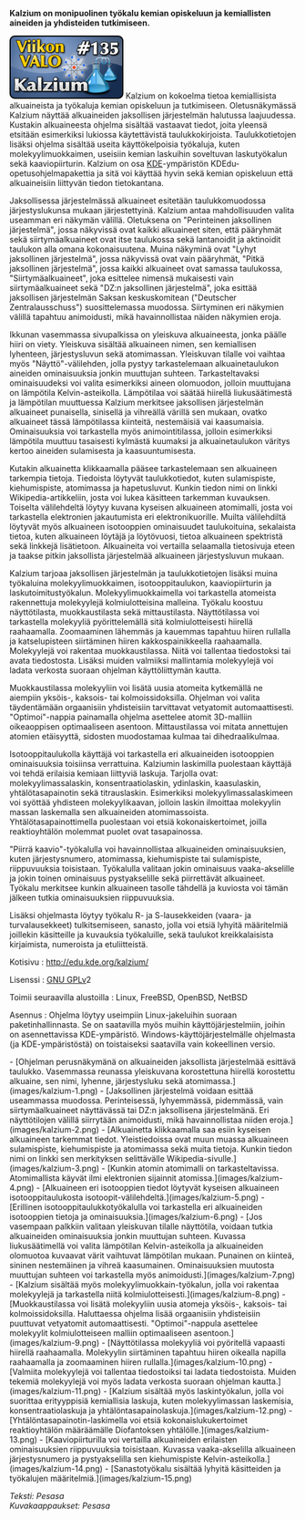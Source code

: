 <!--
Title: Kalzium
Week: 3x31
Number: 135
Date: 2013/07/28
Pageimage: valo135-kalzium.png
Tags: Linux,FreeBSD,OpenBSD,NetBSD,Opiskelu,Opetus,Tiede,Kemia
-->

**Kalzium on monipuolinen työkalu kemian opiskeluun ja kemiallisten
aineiden ja yhdisteiden tutkimiseen.**

![](images/valo135-kalzium.png "fig:valo135-kalzium.png") Kalzium on kokoelma
tietoa kemiallisista alkuaineista ja työkaluja kemian opiskeluun ja
tutkimiseen. Oletusnäkymässä Kalzium näyttää alkuaineiden jaksollisen
järjestelmän halutussa laajuudessa. Kustakin alkuaineesta ohjelma
sisältää vastaavat tiedot, joita yleensä etsitään esimerkiksi lukiossa
käytettävistä taulukkokirjoista. Taulukkotietojen lisäksi ohjelma
sisältää useita käyttökelpoisia työkaluja, kuten molekyylimuokkaimen,
useisiin kemian laskuihin soveltuvan laskutyökalun sekä kaaviopiirturin.
Kalzium on osa [KDE](KDE)-ympäristön
KDEdu-opetusohjelmapakettia ja sitä voi käyttää hyvin sekä kemian
opiskeluun että alkuaineisiin liittyvän tiedon tietokantana.

Jaksollisessa järjestelmässä alkuaineet esitetään taulukkomuodossa
järjestyslukunsa mukaan järjestettyinä. Kalzium antaa mahdollisuuden
valita useamman eri näkymän välillä. Oletuksena on "Perinteinen
jaksollinen järjestelmä", jossa näkyvissä ovat kaikki alkuaineet siten,
että pääryhmät sekä siirtymäalkuaineet ovat itse taulukossa sekä
lantanoidit ja aktinoidit taulukon alla omana kokonaisuutena. Muina
näkyminä ovat "Lyhyt jaksollinen järjestelmä", jossa näkyvissä ovat vain
pääryhmät, "Pitkä jaksollinen järjestelmä", jossa kaikki alkuaineet ovat
samassa taulukossa, "Siirtymäalkuaineet", joka esittelee nimensä
mukaisesti vain siirtymäalkuaineet sekä "DZ:n jaksollinen järjestelmä",
joka esittää jaksollisen järjestelmän Saksan keskuskomitean ("Deutscher
Zentralausschuss") suosittelemassa muodossa. Siirtyminen eri näkymien
välillä tapahtuu animoidusti, mikä havainnollistaa näiden näkymien
eroja.

Ikkunan vasemmassa sivupalkissa on yleiskuva alkuaineesta, jonka päälle
hiiri on viety. Yleiskuva sisältää alkuaineen nimen, sen kemiallisen
lyhenteen, järjestysluvun sekä atomimassan. Yleiskuvan tilalle voi
vaihtaa myös "Näyttö"-välilehden, jolla pystyy tarkastelemaan
alkuainetaulukon aineiden ominaisuuksia jonkin muuttujan suhteen.
Tarkasteltavaksi ominaisuudeksi voi valita esimerkiksi aineen olomuodon,
jolloin muuttujana on lämpötila Kelvin-asteikolla. Lämpötilaa voi säätää
hiirellä liukusäätimestä ja lämpötilan muuttuessa Kalzium merkitsee
jaksollisen järjestelmän alkuaineet punaisella, sinisellä ja vihreällä
värillä sen mukaan, ovatko alkuaineet tässä lämpötilassa kiinteitä,
nestemäisiä vai kaasumaisia. Ominaisuuksia voi tarkastella myös
animointitilassa, jolloin esimerkiksi lämpötila muuttuu tasaisesti
kylmästä kuumaksi ja alkuainetaulukon väritys kertoo aineiden
sulamisesta ja kaasuuntumisesta.

Kutakin alkuainetta klikkaamalla pääsee tarkastelemaan sen alkuaineen
tarkempia tietoja. Tiedoista löytyvät taulukkotiedot, kuten
sulamispiste, kiehumispiste, atomimassa ja hapetusluvut. Kunkin tiedon
nimi on linkki Wikipedia-artikkeliin, josta voi lukea käsitteen
tarkemman kuvauksen. Toiselta välilehdeltä löytyy kuvana kyseisen
alkuaineen atomimalli, josta voi tarkastella elektronien jakautumista
eri elektronikuorille. Muilta välilehdiltä löytyvät myös alkuaineen
isotooppien ominaisuudet taulukoituina, sekalaista tietoa, kuten
alkuaineen löytäjä ja löytövuosi, tietoa alkuaineen spektristä sekä
linkkejä lisätietoon. Alkuaineita voi vertailla selaamalla tietosivuja
eteen ja taakse pitkin jaksollista järjestelmää alkuaineen
järjestysluvun mukaan.

Kalzium tarjoaa jaksollisen järjestelmän ja taulukkotietojen lisäksi
muina työkaluina molekyylimuokkaimen, isotooppitaulukon, kaaviopiirturin
ja laskutoimitustyökalun. Molekyylimuokkaimella voi tarkastella
atomeista rakennettuja molekyylejä kolmiulotteisina malleina. Työkalu
koostuu näyttötilasta, muokkaustilasta sekä mittaustilasta.
Näyttötilassa voi tarkastella molekyyliä pyörittelemällä sitä
kolmiulotteisesti hiirellä raahaamalla. Zoomaaminen lähemmäs ja kauemmas
tapahtuu hiiren rullalla ja katselupisteen siirtäminen hiiren
kakkospainikkeella raahaamalla. Molekyylejä voi rakentaa
muokkaustilassa. Niitä voi tallentaa tiedostoksi tai avata tiedostosta.
Lisäksi muiden valmiiksi mallintamia molekyylejä voi ladata verkosta
suoraan ohjelman käyttöliittymän kautta.

Muokkaustilassa molekyyliin voi lisätä uusia atomeita kytkemällä ne
aiempiin yksöis-, kaksois- tai kolmoissidoksilla. Ohjelman voi valita
täydentämään orgaanisiin yhdisteisiin tarvittavat vetyatomit
automaattisesti. "Optimoi"-nappia painamalla ohjelma asettelee atomit
3D-malliin oikeaoppisen optimaaliseen asentoon. Mittaustilassa voi
mitata annettujen atomien etäisyyttä, sidosten muodostamaa kulmaa tai
dihedraalikulmaa.

Isotooppitaulukolla käyttäjä voi tarkastella eri alkuaineiden
isotooppien ominaisuuksia toisiinsa verrattuina. Kalziumin laskimilla
puolestaan käyttäjä voi tehdä erilaisia kemiaan liittyviä laskuja.
Tarjolla ovat: molekyylimassalaskin, konsentraatiolaskin, ydinlaskin,
kaasulaskin, yhtälötasapainotin sekä titrauslaskin. Esimerkiksi
molekyylimassalaskimeen voi syöttää yhdisteen molekyylikaavan, jolloin
laskin ilmoittaa molekyylin massan laskemalla sen alkuaineiden
atomimassoista. Yhtälötasapainottimella puolestaan voi etsiä
kokonaiskertoimet, joilla reaktioyhtälön molemmat puolet ovat
tasapainossa.

"Piirrä kaavio"-työkalulla voi havainnollistaa alkuaineiden
ominaisuuksien, kuten järjestysnumero, atomimassa, kiehumispiste tai
sulamispiste, riippuvuuksia toisistaan. Työkalulla valitaan jokin
ominaisuus vaaka-akselille ja jokin toinen ominaisuus pystyakselille
sekä piirrettävät alkuaineet. Työkalu merkitsee kunkin alkuaineen
tasolle tähdellä ja kuviosta voi tämän jälkeen tutkia ominaisuuksien
riippuvuuksia.

Lisäksi ohjelmasta löytyy työkalu R- ja S-lausekkeiden (vaara- ja
turvalausekkeet) tulkitsemiseen, sanasto, jolla voi etsiä lyhyitä
määritelmiä joillekin käsitteille ja kuvauksia työkaluille, sekä
taulukot kreikkalaisista kirjaimista, numeroista ja etuliitteistä.

Kotisivu
:   <http://edu.kde.org/kalzium/>

Lisenssi
:   [GNU GPLv](GNU_GPL)2

Toimii seuraavilla alustoilla
:   Linux, FreeBSD, OpenBSD, NetBSD

Asennus
:   Ohjelma löytyy useimpiin Linux-jakeluihin suoraan
    paketinhallinnasta. Se on saatavilla myös muihin
    käyttöjärjestelmiin, joihin on asennettavissa KDE-ympäristö.
    Windows-käyttöjärjestelmälle ohjelmasta (ja KDE-ympäristöstä) on
    toistaiseksi saatavilla vain kokeellinen versio.

<div class="psgallery" markdown="1">
-   [Ohjelman perusnäkymänä on alkuaineiden jaksollista järjestelmää
    esittävä taulukko. Vasemmassa reunassa yleiskuvana korostettuna
    hiirellä korostettu alkuaine, sen nimi, lyhenne, järjestysluku sekä
    atomimassa.](images/kalzium-1.png)
-   [Jaksollinen järjestelmä voidaan esittää useammassa muodossa.
    Perinteisessä, lyhyemmässä, pidemmässä, vain siirtymäalkuaineet
    näyttävässä tai DZ:n jaksollisena järjestelmänä. Eri näyttötilojen
    välillä siirrytään animoidusti, mikä havainnollistaa niiden
    eroja.](images/kalzium-2.png)
-   [Alkuainetta klikkaamalla saa esiin kyseisen alkuaineen tarkemmat
    tiedot. Yleistiedoissa ovat muun muassa alkuaineen sulamispiste,
    kiehumispiste ja atomimassa sekä muita tietoja. Kunkin tiedon nimi
    on linkki sen merkityksen selittävälle
    Wikipedia-sivulle.](images/kalzium-3.png)
-   [Kunkin atomin atomimalli on tarkasteltavissa. Atomimallista käyvät
    ilmi elektronien sijainnit atomissa.](images/kalzium-4.png)
-   [Alkuaineen eri isotooppien tiedot löytyvät kyseisen alkuaineen
    isotooppitaulukosta isotoopit-välilehdeltä.](images/kalzium-5.png)
-   [Erillinen isotooppitaulukkotyökalulla voi tarkastella eri
    alkuaineiden isotooppien tietoja ja
    ominaisuuksia.](images/kalzium-6.png)
-   [Jos vasempaan palkkiin valitaan yleiskuvan tilalle näyttötila,
    voidaan tutkia alkuaineiden ominaisuuksia jonkin muuttujan suhteen.
    Kuvassa liukusäätimellä voi valita lämpötilan Kelvin-asteikolla ja
    alkuaineiden olomuotoa kuvaavat värit vaihtuvat lämpötilan mukaan.
    Punainen on kiinteä, sininen nestemäinen ja vihreä kaasumainen.
    Ominaisuuksien muutosta muuttujan suhteen voi tarkastella myös
    animoidusti.](images/kalzium-7.png)
-   [Kalzium sisältää myös molekyylimuokkain-työkalun, jolla voi
    rakentaa molekyylejä ja tarkastella niitä
    kolmiulotteisesti.](images/kalzium-8.png)
-   [Muokkaustilassa voi lisätä molekyyliin uusia atomeja yksöis-,
    kaksois- tai kolmoissidoksilla. Haluttaessa ohjelma lisää
    orgaanisiin yhdisteisiin puuttuvat vetyatomit automaattisesti.
    "Optimoi"-nappula asettelee molekyylit kolmiulotteiseen malliin
    optimaaliseen asentoon.](images/kalzium-9.png)
-   [Näyttötilassa molekyyliä voi pyöritellä vapaasti hiirellä
    raahaamalla. Molekyylin siirtäminen tapahtuu hiiren oikealla napilla
    raahaamalla ja zoomaaminen hiiren rullalla.](images/kalzium-10.png)
-   [Valmiita molekyylejä voi tallentaa tiedostoiksi tai ladata
    tiedostoista. Muiden tekemiä molekyylejä voi myös ladata verkosta
    suoraan ohjelman kautta.](images/kalzium-11.png)
-   [Kalzium sisältää myös laskintyökalun, jolla voi suorittaa
    erityyppisiä kemiallisia laskuja, kuten molekyylimassan laskemisia,
    konsentraatiolaskuja ja
    yhtälöntasapainolaskuja.](images/kalzium-12.png)
-   [Yhtälöntasapainotin-laskimella voi etsiä kokonaislukukertoimet
    reaktioyhtälön määräämälle Diofantoksen
    yhtälölle.](images/kalzium-13.png)
-   [Kaaviopiirturilla voi vertailla alkuaineiden erilaisten
    ominaisuuksien riippuvuuksia toisistaan. Kuvassa vaaka-akselilla
    alkuaineen järjestysnumero ja pystyakselilla sen kiehumispiste
    Kelvin-asteikolla.](images/kalzium-14.png)
-   [Sanastotyökalu sisältää lyhyitä käsitteiden ja työkalujen
    määritelmiä.](images/kalzium-15.png)
</div>

*Teksti: Pesasa* <br />
*Kuvakaappaukset: Pesasa*

